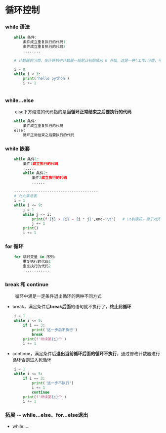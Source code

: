 # 循环控制
### while 语法


```python
    while 条件: 
        条件成立重复执行的代码1
        条件成立重复执行的代码2
        ........
        
    # 计数器的习惯，在计算机中计数器一般默认初始值从 0 开始，这是一种(工作)习惯，可以根据实际情况设置初始值

    i = 0
    while i < 3:
        print('hello python')
        i += 1
      
```

### while...else
&emsp;&emsp; else下方缩进的代码指的是**当循环正常结束之后要执行的代码**


```python
    while 条件:
        条件成立重复执行的代码
    else：
        循环正常结束之后要执行的代码

```

### while 嵌套


```python
    while 条件1:
        条件1成立执行的代码
        ......
        while 条件2:
            条件2成立执行的代码
            ......
            
    --------------------------------------
    # 九九乘法表
    i = 1
    while i <= 9:
        j = 1
        while j <= i:
            print(f'{j} x {i} = {i * j}',end='\t')   # \t制表符，用于对齐
            j += 1
        print()
        i += 1
```


### for 循环


```python
    for 临时变量 in 序列:
        重复执行的代码1
        重复执行的代码2
        ............

```

### break 和 continue 
&emsp;&emsp; 循环中满足一定条件退出循环的两种不同方式
*  break，满足条件后**break后面**的语句就不执行了，**终止此循环**



```python
    i = 1
    while i <= 5:
        if i == 3:
            print('这一步后不执行')
            break
        print(f'继续第{i}个')
        i += 1

```


*  continue，满足条件后**退出当前循环后面的循环不执行**，通过修改计数器进行循环否则进入死循环



```python
    i = 1
    while i <= 5:
        if i == 3:
            print('这一步不执行')
            i += 1
            continue
        print(f'继续第{i}个')
        i += 1

```




### 拓展 -- while...else、for...else退出
*  while.....











